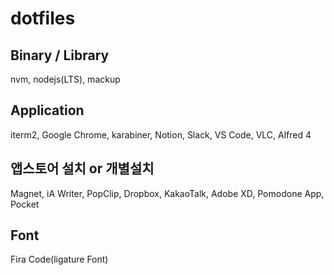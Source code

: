 # dotfiles

## Binary / Library
nvm, nodejs(LTS), mackup

## Application
iterm2, Google Chrome, karabiner, Notion, Slack, VS Code, VLC, Alfred 4

## 앱스토어 설치 or 개별설치
Magnet, iA Writer, PopClip, Dropbox, KakaoTalk, Adobe XD, Pomodone App, Pocket

## Font
Fira Code(ligature Font)
